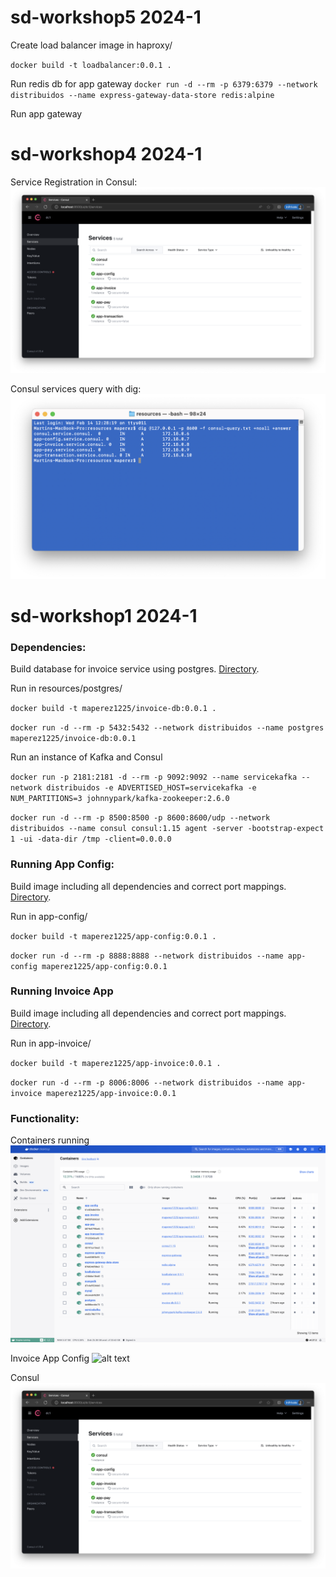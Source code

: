 # sd-workshop5 2024-1
Create load balancer image in haproxy/

`docker build -t loadbalancer:0.0.1 .`

Run redis db for app gateway
`docker run -d --rm -p 6379:6379 --network distribuidos --name express-gateway-data-store redis:alpine`

Run app gateway


# sd-workshop4 2024-1

Service Registration in Consul:
![alt text](resources/consul.png)

Consul services query with dig:
![alt text](resources/consul-query.png)

# sd-workshop1 2024-1
### Dependencies:
Build database for invoice service using postgres. [Directory](https://github.com/maperez1225/sd-workshop1/tree/master/resources/postgres).


Run in resources/postgres/


`docker build -t maperez1225/invoice-db:0.0.1 .`


`docker run -d --rm -p 5432:5432 --network distribuidos --name postgres maperez1225/invoice-db:0.0.1`


Run an instance of Kafka and Consul


`docker run -p 2181:2181 -d --rm -p 9092:9092 --name servicekafka --network distribuidos -e ADVERTISED_HOST=servicekafka -e NUM_PARTITIONS=3 johnnypark/kafka-zookeeper:2.6.0`


`docker run -d --rm -p 8500:8500 -p 8600:8600/udp --network distribuidos --name consul consul:1.15 agent -server -bootstrap-expect 1 -ui -data-dir /tmp -client=0.0.0.0`


### Running App Config:
Build image including all dependencies and correct port mappings. [Directory](https://github.com/maperez1225/sd-workshop1/tree/master/app-config).


Run in app-config/


`docker build -t maperez1225/app-config:0.0.1 .`


`docker run -d --rm -p 8888:8888 --network distribuidos --name app-config maperez1225/app-config:0.0.1`


### Running Invoice App
Build image including all dependencies and correct port mappings. [Directory](https://github.com/maperez1225/sd-workshop1/tree/master/app-invoice).


Run in app-invoice/


`docker build -t maperez1225/app-invoice:0.0.1 .`


`docker run -d --rm -p 8006:8006 --network distribuidos --name app-invoice maperez1225/app-invoice:0.0.1`

### Functionality:
Containers running
![alt text](resources/containers.png)


Invoice App Config
![alt text](resources/app-invoice-config-dev.png)


Consul
![alt text](resources/consul.png)